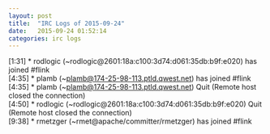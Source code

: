 ```yaml
---
layout: post
title:  "IRC Logs of 2015-09-24"
date:   2015-09-24 01:52:14
categories: irc logs
---
```

<span class="irc-date">[1:31]</span> <span class="irc-green">* rodlogic (~rodlogic@2601:18a:c100:3d74:d061:35db:b9f:e020) has joined #flink</span><br />
<span class="irc-date">[4:35]</span> <span class="irc-green">* plamb (~plamb@174-25-98-113.ptld.qwest.net) has joined #flink</span><br />
<span class="irc-date">[4:35]</span> <span class="irc-navy">* plamb (~plamb@174-25-98-113.ptld.qwest.net) Quit (Remote host closed the connection)</span><br />
<span class="irc-date">[4:50]</span> <span class="irc-navy">* rodlogic (~rodlogic@2601:18a:c100:3d74:d061:35db:b9f:e020) Quit (Remote host closed the connection)</span><br />
<span class="irc-date">[9:38]</span> <span class="irc-green">* rmetzger (~rmet@apache/committer/rmetzger) has joined #flink</span><br />
